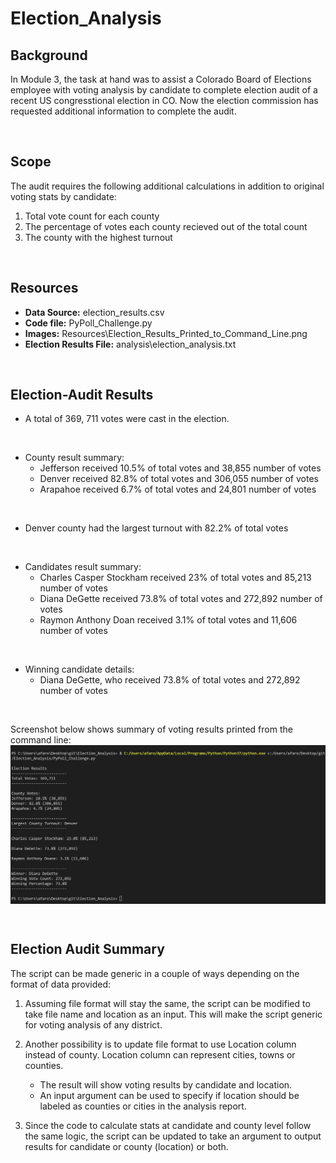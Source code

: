 # Election_Analysis

## Background  
In Module 3, the task at hand was to assist a Colorado Board of Elections employee with voting analysis by candidate to complete election audit of a recent US congresstional election in CO. Now the election commission has requested additional information to complete the audit.

<br />

## Scope
The audit requires the following additional calculations in addition to original voting stats by candidate:

1) Total vote count for each county
2) The percentage of votes each county recieved out of the total count
3) The county with the highest turnout
<br />

## Resources
- **Data Source:** election_results.csv
- **Code file:** PyPoll_Challenge.py
- **Images:** Resources\Election_Results_Printed_to_Command_Line.png
- **Election Results File:** analysis\election_analysis.txt
<br />

## Election-Audit Results
- A total of 369, 711 votes were cast in the election. 
<br /> 

- County result summary:
    - Jefferson received 10.5% of total votes and 38,855 number of votes
    - Denver received 82.8% of total votes and 306,055 number of votes
    - Arapahoe received 6.7% of total votes and 24,801 number of votes
<br /> 

- Denver county had the largest turnout with 82.2% of total votes
<br /> 

- Candidates result summary:
    - Charles Casper Stockham received 23% of total votes and 85,213 number of votes
    - Diana DeGette received 73.8% of total votes and 272,892 number of votes
    - Raymon Anthony Doan received 3.1% of total votes and 11,606 number of votes
<br /> 

- Winning candidate details:
    - Diana DeGette, who received 73.8% of total votes and 272,892 number of votes
<br /> 

Screenshot below shows summary of voting results printed from the command line:
<img src="Resources/Election_Results_Printed_to_Command_Line.png" width=700 align=center>

<br /> 

## Election Audit Summary
The script can be made generic in a couple of ways depending on the format of data provided:
<br /> 

1. Assuming file format will stay the same, the script can be modified to take file name and location as an input. This will make the script generic for voting analysis of any district.  

2. Another possibility is to update file format to use Location column instead of county. Location column can represent cities, towns or counties.  
    - The result will show voting results by candidate and location.
    - An input argument can be used to specify if location should be labeled as counties or cities in the analysis report.  


3. Since the code to calculate stats at candidate and county level follow the same logic, the script can be updated to take an argument to output results for candidate or county (location) or both.
